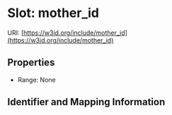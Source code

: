 # Slot: mother_id

URI: [https://w3id.org/include/mother_id](https://w3id.org/include/mother_id)



<!-- no inheritance hierarchy -->


## Properties

 * Range: None



## Identifier and Mapping Information





